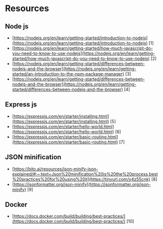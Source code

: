 # Resources 
## Node js
* [https://nodejs.org/en/learn/getting-started/introduction-to-nodejs](https://nodejs.org/en/learn/getting-started/introduction-to-nodejs) [1]
* [https://nodejs.org/en/learn/getting-started/how-much-javascript-do-you-need-to-know-to-use-nodejs](https://nodejs.org/en/learn/getting-started/how-much-javascript-do-you-need-to-know-to-use-nodejs) [2]
* [https://nodejs.org/en/learn/getting-started/differences-between-nodejs-and-the-browser](https://nodejs.org/en/learn/getting-started/an-introduction-to-the-npm-package-manager) [3]
* [https://nodejs.org/en/learn/getting-started/differences-between-nodejs-and-the-browser](https://nodejs.org/en/learn/getting-started/differences-between-nodejs-and-the-browser) [4]
## Express js
* [https://expressjs.com/en/starter/installing.html](https://expressjs.com/en/starter/installing.html) [5]
* [https://expressjs.com/en/starter/hello-world.html](https://expressjs.com/en/starter/hello-world.html) [6]
* [https://expressjs.com/en/starter/basic-routing.html](https://expressjs.com/en/starter/basic-routing.html) [7]
## JSON minification
* [https://bito.ai/resources/json-minify-json-explained/#:~:text=Json%20minification%20is%20the%20process,best%20practices%20for%20using%20it](https://tinyurl.com/y4z55cnk) [8]
* [https://jsonformatter.org/json-minify](https://jsonformatter.org/json-minify) [9]
## Docker
* [https://docs.docker.com/build/building/best-practices/](https://docs.docker.com/build/building/best-practices/) [10]
